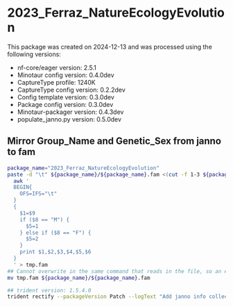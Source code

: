 # 2023_Ferraz_NatureEcologyEvolution
This package was created on 2024-12-13 and was processed using the following versions:
 - nf-core/eager version:  2.5.1
 - Minotaur config version: 0.4.0dev
 - CaptureType profile: 1240K
 - CaptureType config version: 0.2.2dev
 - Config template version: 0.3.0dev
 - Package config version: 0.3.0dev
 - Minotaur-packager version: 0.4.3dev
 - populate_janno.py version: 0.5.0dev

## Mirror Group_Name and Genetic_Sex from janno to fam
```bash
package_name="2023_Ferraz_NatureEcologyEvolution"
paste -d "\t" ${package_name}/${package_name}.fam <(cut -f 1-3 ${package_name}/${package_name}.janno |tail -n +2) | \
  awk '
  BEGIN{
    OFS=IFS="\t"
  }
  {
    $1=$9
    if ($8 == "M") {
      $5=1
    } else if ($8 == "F") {
      $5=2
    }
    print $1,$2,$3,$4,$5,$6
  }
  ' > tmp.fam
## Cannot overwrite in the same command that reads in the file, so an extra mv is needed.
mv tmp.fam ${package_name}/${package_name}.fam

## trident version: 1.5.4.0
trident rectify --packageVersion Patch --logText "Add janno info collected by @Kavlahkaff. Mirror info to fam file.Add @Kavlahkaff as Contributor."  --checksumAll -d ${package_name}
```
